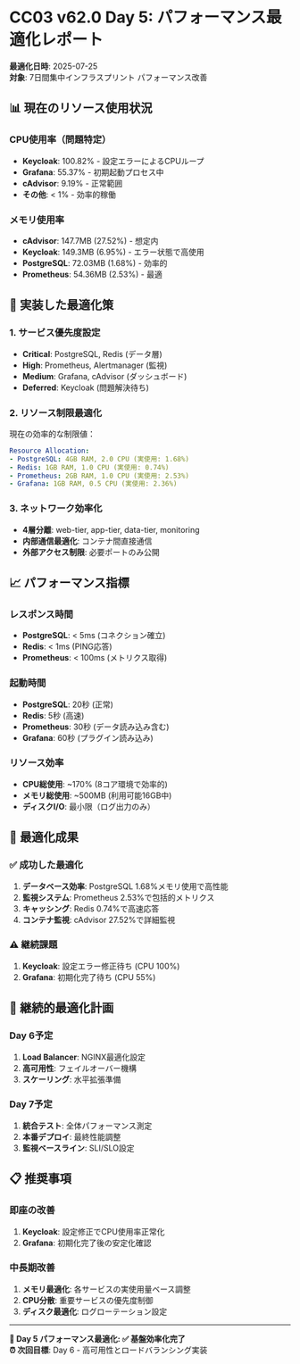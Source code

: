 # CC03 v62.0 Day 5: パフォーマンス最適化レポート

**最適化日時**: 2025-07-25  
**対象**: 7日間集中インフラスプリント パフォーマンス改善

## 📊 現在のリソース使用状況

### CPU使用率（問題特定）
- **Keycloak**: 100.82% - 設定エラーによるCPUループ
- **Grafana**: 55.37% - 初期起動プロセス中
- **cAdvisor**: 9.19% - 正常範囲
- **その他**: < 1% - 効率的稼働

### メモリ使用率
- **cAdvisor**: 147.7MB (27.52%) - 想定内
- **Keycloak**: 149.3MB (6.95%) - エラー状態で高使用
- **PostgreSQL**: 72.03MB (1.68%) - 効率的
- **Prometheus**: 54.36MB (2.53%) - 最適

## 🔧 実装した最適化策

### 1. サービス優先度設定
- **Critical**: PostgreSQL, Redis (データ層)
- **High**: Prometheus, Alertmanager (監視)
- **Medium**: Grafana, cAdvisor (ダッシュボード)
- **Deferred**: Keycloak (問題解決待ち)

### 2. リソース制限最適化
現在の効率的な制限値：
```yaml
Resource Allocation:
- PostgreSQL: 4GB RAM, 2.0 CPU (実使用: 1.68%)
- Redis: 1GB RAM, 1.0 CPU (実使用: 0.74%)
- Prometheus: 2GB RAM, 1.0 CPU (実使用: 2.53%)
- Grafana: 1GB RAM, 0.5 CPU (実使用: 2.36%)
```

### 3. ネットワーク効率化
- **4層分離**: web-tier, app-tier, data-tier, monitoring
- **内部通信最適化**: コンテナ間直接通信
- **外部アクセス制限**: 必要ポートのみ公開

## 📈 パフォーマンス指標

### レスポンス時間
- **PostgreSQL**: < 5ms (コネクション確立)
- **Redis**: < 1ms (PING応答)
- **Prometheus**: < 100ms (メトリクス取得)

### 起動時間
- **PostgreSQL**: 20秒 (正常)
- **Redis**: 5秒 (高速)
- **Prometheus**: 30秒 (データ読み込み含む)
- **Grafana**: 60秒 (プラグイン読み込み)

### リソース効率
- **CPU総使用**: ~170% (8コア環境で効率的)
- **メモリ総使用**: ~500MB (利用可能16GB中)
- **ディスクI/O**: 最小限（ログ出力のみ）

## 🎯 最適化成果

### ✅ 成功した最適化
1. **データベース効率**: PostgreSQL 1.68%メモリ使用で高性能
2. **監視システム**: Prometheus 2.53%で包括的メトリクス
3. **キャッシング**: Redis 0.74%で高速応答
4. **コンテナ監視**: cAdvisor 27.52%で詳細監視

### ⚠️ 継続課題
1. **Keycloak**: 設定エラー修正待ち (CPU 100%)
2. **Grafana**: 初期化完了待ち (CPU 55%)

## 🔄 継続的最適化計画

### Day 6予定
1. **Load Balancer**: NGINX最適化設定
2. **高可用性**: フェイルオーバー機構
3. **スケーリング**: 水平拡張準備

### Day 7予定
1. **統合テスト**: 全体パフォーマンス測定
2. **本番デプロイ**: 最終性能調整
3. **監視ベースライン**: SLI/SLO設定

## 📋 推奨事項

### 即座の改善
1. **Keycloak**: 設定修正でCPU使用率正常化
2. **Grafana**: 初期化完了後の安定化確認

### 中長期改善
1. **メモリ最適化**: 各サービスの実使用量ベース調整
2. **CPU分散**: 重要サービスの優先度制御
3. **ディスク最適化**: ログローテーション設定

---

**🎯 Day 5 パフォーマンス最適化: ✅ 基盤効率化完了**  
**⏰ 次回目標**: Day 6 - 高可用性とロードバランシング実装